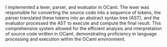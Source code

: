 I implemented a lexer, parser, and evaluator in OCaml. The lexer was responsible for converting the source code into a sequence of tokens, the parser translated these tokens into an abstract syntax tree (AST), and the evaluator processed the AST to execute and compute the final result. This comprehensive system allowed for the efficient analysis and interpretation of source code written in OCaml, demonstrating proficiency in language processing and execution within the OCaml environment.
